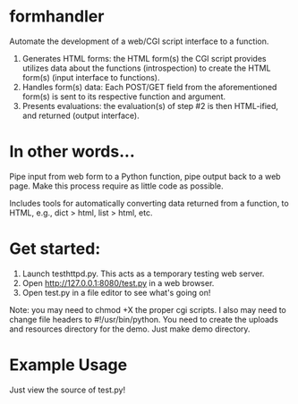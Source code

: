 formhandler
===========

Automate the development of a web/CGI script interface to a
function.

  1. Generates HTML forms: the HTML form(s) the CGI script provides utilizes data about the functions (introspection) to create the HTML form(s) (input interface to functions).
  2. Handles form(s) data: Each POST/GET field from the aforementioned form(s) is sent to its respective function and argument.
  3. Presents evaluations: the evaluation(s) of step #2 is then HTML-ified, and returned (output interface).

# In other words...

Pipe input from web form to a Python function, pipe output back to a web page. Make this process require as little code as possible.

Includes tools for automatically converting data returned from a function, to HTML, e.g., dict > html, list > html, etc.

# Get started:

1. Launch testhttpd.py. This acts as a temporary testing web server.
2. Open http://127.0.0.1:8080/test.py in a web browser.
3. Open test.py in a file editor to see what's going on!

Note: you may need to chmod +X the proper cgi scripts. I also may need to change file headers to #!/usr/bin/python. You need to create the uploads and resources directory for the demo. Just make demo directory.

# Example Usage

Just view the source of test.py!

